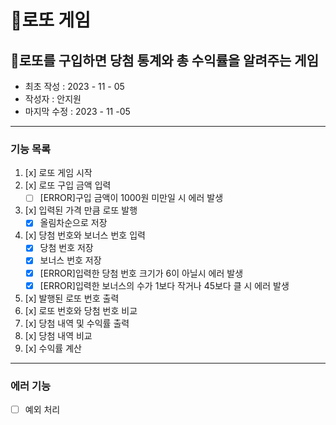 🎱로또 게임
=======
🎱로또를 구입하면 당첨 통계와 총 수익률을 알려주는 게임
-------------
* 최초 작성 : 2023 - 11 - 05
* 작성자 : 안지원
* 마지막 수정 : 2023 - 11 -05
--------------
### 기능 목록
1. [x] 로또 게임 시작
2. [x] 로또 구입 금액 입력
   * [ ] [ERROR]구입 금액이 1000원 미만일 시 에러 발생
3. [x] 입력된 가격 만큼 로또 발행
   * [x] 올림차순으로 저장
4. [x] 당첨 번호와 보너스 번호 입력
   * [x] 당첨 번호 저장
   * [x] 보너스 번호 저장
   * [x] [ERROR]입력한 당첨 번호 크기가 6이 아닐시 에러 발생
   * [x] [ERROR]입력한 보너스의 수가 1보다 작거나 45보다 클 시 에러 발생
5. [x] 발행된 로또 번호 출력
6. [x] 로또 번호와 당첨 번호 비교
7. [x] 당첨 내역 및 수익률 출력
8. [x] 당첨 내역 비교
9. [x] 수익률 계산

-----
### 에러 기능
- [ ] 예외 처리